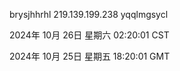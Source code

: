 brysjhhrhl 219.139.199.238 yqqlmgsycl

2024年 10月 26日 星期六 02:20:01 CST

2024年 10月 25日 星期五 18:20:01 GMT
